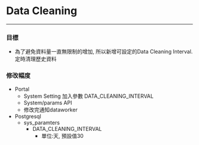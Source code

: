 # Data Cleaning

---

### 目標

* 為了避免資料量一直無限制的增加, 所以新增可設定的Data Cleaning Interval. 定時清理歷史資料

### 修改幅度

* Portal
  * System Setting 加入參數 DATA\_CLEANING\_INTERVAL
  * System/params API
  * 修改完通知dataworker
* Postgresql
  * sys\_paramters
    * DATA\_CLEANING\_INTERVAL
      * 單位:天, 預設值30




